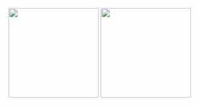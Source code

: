 <p float="left">
  <img src="https://github-readme-stats.vercel.app/api?username=Colack&show_icons=true&count_private=true&title_color=4f8cc9&text_color=9f9f9f&icon_color=4f8cc9&bg_color=181818" height="180">
  <img src="https://github-readme-stats.vercel.app/api/top-langs/?username=Colack&layout=compact&title_color=4f8cc9&text_color=9f9f9f&icon_color=4f8cc9&bg_color=181818" height="180">
</p>

